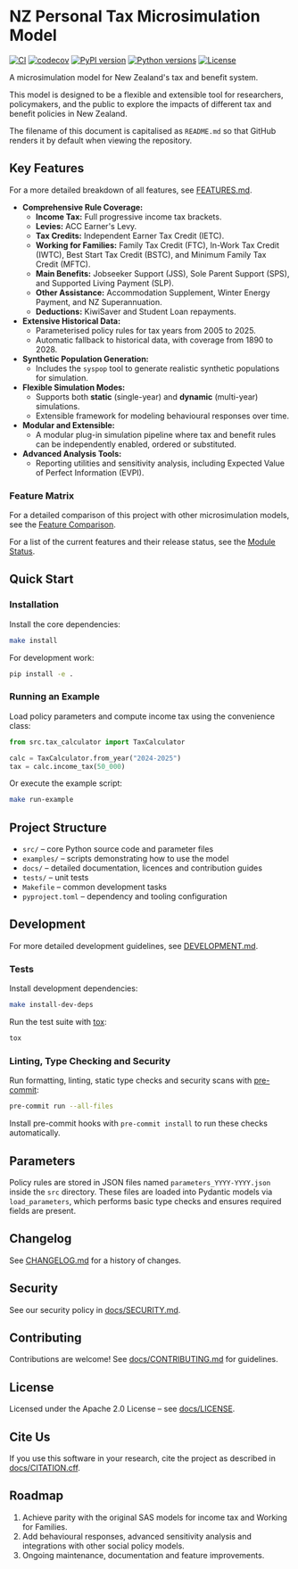 # NZ Personal Tax Microsimulation Model

[![CI](https://github.com/edithatogo/nztaxmicrosim/actions/workflows/ci.yml/badge.svg)](https://github.com/edithatogo/nztaxmicrosim/actions/workflows/ci.yml)
[![codecov](https://codecov.io/gh/edithatogo/nztaxmicrosim/graph/badge.svg?token=YOUR_TOKEN_HERE)](https://codecov.io/gh/edithatogo/nztaxmicrosim)
[![PyPI version](https://badge.fury.io/py/nztaxmicrosim.svg)](https://badge.fury.io/py/nztaxmicrosim)
[![Python versions](https://img.shields.io/pypi/pyversions/nztaxmicrosim.svg)](https://pypi.org/project/nztaxmicrosim)
[![License](https://img.shields.io/badge/License-Apache_2.0-blue.svg)](https://opensource.org/licenses/Apache-2.0)

A microsimulation model for New Zealand's tax and benefit system.

This model is designed to be a flexible and extensible tool for researchers, policymakers, and the public to explore the impacts of different tax and benefit policies in New Zealand.

The filename of this document is capitalised as `README.md` so that GitHub
renders it by default when viewing the repository.

## Key Features

For a more detailed breakdown of all features, see [FEATURES.md](FEATURES.md).

- **Comprehensive Rule Coverage:**
  - **Income Tax:** Full progressive income tax brackets.
  - **Levies:** ACC Earner's Levy.
  - **Tax Credits:** Independent Earner Tax Credit (IETC).
  - **Working for Families:** Family Tax Credit (FTC), In-Work Tax Credit (IWTC), Best Start Tax Credit (BSTC), and Minimum Family Tax Credit (MFTC).
  - **Main Benefits:** Jobseeker Support (JSS), Sole Parent Support (SPS), and Supported Living Payment (SLP).
  - **Other Assistance:** Accommodation Supplement, Winter Energy Payment, and NZ Superannuation.
  - **Deductions:** KiwiSaver and Student Loan repayments.
- **Extensive Historical Data:**
  - Parameterised policy rules for tax years from 2005 to 2025.
  - Automatic fallback to historical data, with coverage from 1890 to 2028.
- **Synthetic Population Generation:**
  - Includes the `syspop` tool to generate realistic synthetic populations for simulation.
- **Flexible Simulation Modes:**
  - Supports both **static** (single-year) and **dynamic** (multi-year) simulations.
  - Extensible framework for modeling behavioural responses over time.
- **Modular and Extensible:**
  - A modular plug-in simulation pipeline where tax and benefit rules can be
    independently enabled, ordered or substituted.
- **Advanced Analysis Tools:**
  - Reporting utilities and sensitivity analysis, including Expected Value of
    Perfect Information (EVPI).

### Feature Matrix

For a detailed comparison of this project with other microsimulation models, see the [Feature Comparison](docs/feature_comparison.md).

For a list of the current features and their release status, see the [Module Status](docs/module_status.md).


## Quick Start

### Installation

Install the core dependencies:

```bash
make install
```

For development work:

```bash
pip install -e .
```

### Running an Example

Load policy parameters and compute income tax using the convenience class:

```python
from src.tax_calculator import TaxCalculator

calc = TaxCalculator.from_year("2024-2025")
tax = calc.income_tax(50_000)
```

Or execute the example script:

```bash
make run-example
```

## Project Structure

- `src/` – core Python source code and parameter files
- `examples/` – scripts demonstrating how to use the model
- `docs/` – detailed documentation, licences and contribution guides
- `tests/` – unit tests
- `Makefile` – common development tasks
- `pyproject.toml` – dependency and tooling configuration

## Development

For more detailed development guidelines, see [DEVELOPMENT.md](docs/DEVELOPMENT.md).

### Tests

Install development dependencies:

```bash
make install-dev-deps
```

Run the test suite with [tox](https://tox.wiki/):

```bash
tox
```

### Linting, Type Checking and Security

Run formatting, linting, static type checks and security scans with
[pre-commit](https://pre-commit.com/):

```bash
pre-commit run --all-files
```

Install pre-commit hooks with `pre-commit install` to run these checks
automatically.

## Parameters

Policy rules are stored in JSON files named `parameters_YYYY-YYYY.json` inside
the `src` directory. These files are loaded into Pydantic models via
`load_parameters`, which performs basic type checks and ensures required fields
are present.


## Changelog

See [CHANGELOG.md](CHANGELOG.md) for a history of changes.

## Security

See our security policy in [docs/SECURITY.md](docs/SECURITY.md).

## Contributing

Contributions are welcome! See
[docs/CONTRIBUTING.md](docs/CONTRIBUTING.md) for guidelines.

## License

Licensed under the Apache 2.0 License – see [docs/LICENSE](docs/LICENSE).

## Cite Us

If you use this software in your research, cite the project as described in
[docs/CITATION.cff](docs/CITATION.cff).

## Roadmap

1. Achieve parity with the original SAS models for income tax and Working for
   Families.
2. Add behavioural responses, advanced sensitivity analysis and integrations
   with other social policy models.
3. Ongoing maintenance, documentation and feature improvements.
